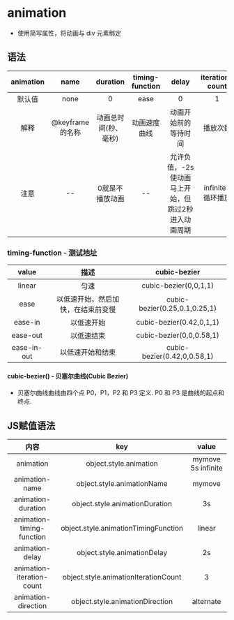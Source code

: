 # animation
- 使用简写属性，将动画与 div 元素绑定

## 语法 
|animation|name|duration|timing-function|delay|iteration-count|direction|
|:---:|:---:|:---:|:---:|:---:|:---:|:---:|
|默认值|none|0|ease|0|1|normal|
|解释| @keyframe的名称|动画总时间(秒、毫秒)|动画速度曲线|动画开始前的等待时间|播放次数|规定是否应该轮流反向播放动画|
|注意| -- |0就是不播放动画|--|允许负值，-2s使动画马上开始，但跳过2秒进入动画周期|infinite-循环播放|alternate - 正常播放后再反向播放|

### timing-function - [测试地址 ](https://www.w3school.com.cn/tiy/t.asp?f=css3_animation-timing-function2)
|value|描述|cubic-bezier|
|:---:|:---:|:---:|
|linear|匀速|cubic-bezier(0,0,1,1)|
|ease|以低速开始，然后加快，在结束前变慢|cubic-bezier(0.25,0.1,0.25,1)|
|ease-in|以低速开始|cubic-bezier(0.42,0,1,1)|
|ease-out|以低速结束|cubic-bezier(0,0,0.58,1)|
|ease-in-out|以低速开始和结束|cubic-bezier(0.42,0,0.58,1)|

#### cubic-bezier() - 贝塞尔曲线(Cubic Bezier)
- 贝塞尔曲线曲线由四个点 P0，P1，P2 和 P3 定义. P0 和 P3 是曲线的起点和终点.

## JS赋值语法
|内容|key|value|
|:---:|:---:|:---:|
|animation|object.style.animation|mymove 5s infinite|
|animation-name|object.style.animationName|mymove|
|animation-duration|object.style.animationDuration|3s|
|animation-timing-function|object.style.animationTimingFunction|linear|
|animation-delay|object.style.animationDelay|2s|
|animation-iteration-count|object.style.animationIterationCount|3|
|animation-direction|object.style.animationDirection|alternate|
